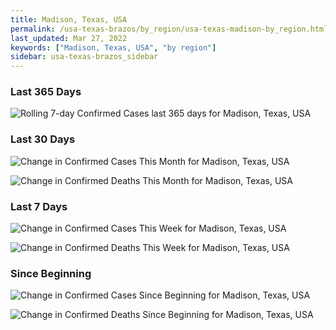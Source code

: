 ```yaml
---
title: Madison, Texas, USA
permalink: /usa-texas-brazos/by_region/usa-texas-madison-by_region.html
last_updated: Mar 27, 2022
keywords: ["Madison, Texas, USA", "by region"]
sidebar: usa-texas-brazos_sidebar
---
```


<h3>Last 365 Days</h3>

![Rolling 7-day Confirmed Cases last 365 days for Madison, Texas, USA](/covid_tracker/images/graphs/usa-texas-madison-weekly_totals_graph.png)

<h3>Last 30 Days</h3>

![Change in Confirmed Cases This Month for Madison, Texas, USA](/covid_tracker/images/graphs/usa-texas-madison-delta_confirmed-30_days_graph.png)

![Change in Confirmed Deaths This Month for Madison, Texas, USA](/covid_tracker/images/graphs/usa-texas-madison-delta_deaths-30_days_graph.png)

<h3>Last 7 Days</h3>

![Change in Confirmed Cases This Week for Madison, Texas, USA](/covid_tracker/images/graphs/usa-texas-madison-delta_confirmed-7_days_graph.png)

![Change in Confirmed Deaths This Week for Madison, Texas, USA](/covid_tracker/images/graphs/usa-texas-madison-delta_deaths-7_days_graph.png)

<h3>Since Beginning</h3>

![Change in Confirmed Cases Since Beginning for Madison, Texas, USA](/covid_tracker/images/graphs/usa-texas-madison-delta_confirmed-since_beginning_graph.png)

![Change in Confirmed Deaths Since Beginning for Madison, Texas, USA](/covid_tracker/images/graphs/usa-texas-madison-delta_deaths-since_beginning_graph.png)
